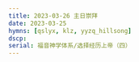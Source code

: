 ```yaml
---
title: 2023-03-26 主日崇拜
date: 2023-03-25
hymns: [qslyx, klz, yyzq_hillsong]
dscp: 
serial: 福音神学体系/选择经历上帝（四）
---
```


